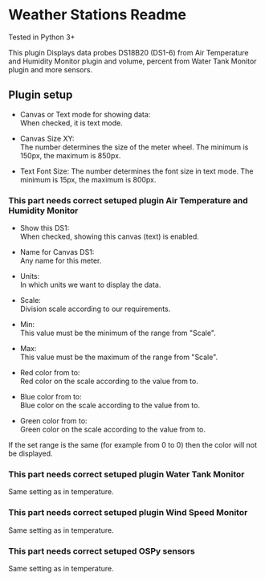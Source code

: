 Weather Stations Readme
====

Tested in Python 3+

This plugin Displays data probes DS18B20 (DS1-6) from Air Temperature and Humidity Monitor plugin and volume, percent from Water Tank Monitor plugin and more sensors.

Plugin setup
-----------
* Canvas or Text mode for showing data:  
  When checked, it is text mode.

* Canvas Size XY:  
  The number determines the size of the meter wheel. The minimum is 150px, the maximum is 850px.  

* Text Font Size:
  The number determines the font size in text mode. The minimum is 15px, the maximum is 800px.  

### This part needs correct setuped plugin Air Temperature and Humidity Monitor
* Show this DS1:  
  When checked, showing this canvas (text) is enabled.    

* Name for Canvas DS1:  
  Any name for this meter.  

* Units:  
  In which units we want to display the data.  

* Scale:  
  Division scale according to our requirements.  

* Min:  
  This value must be the minimum of the range from "Scale".  

* Max:  
  This value must be the maximum of the range from "Scale".  

* Red color from to:  
  Red color on the scale according to the value from to.  

* Blue color from to:  
  Blue color on the scale according to the value from to. 

* Green color from to:  
  Green color on the scale according to the value from to.    

If the set range is the same (for example from 0 to 0) then the color will not be displayed.  
  
### This part needs correct setuped plugin Water Tank Monitor        
  Same setting as in temperature.
 
### This part needs correct setuped plugin Wind Speed Monitor
  Same setting as in temperature.  

### This part needs correct setuped OSPy sensors
  Same setting as in temperature.  

